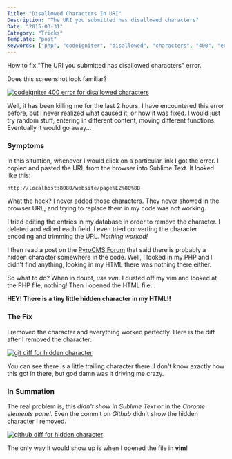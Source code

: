 ```yaml
---
Title: "Disallowed Characters In URI"
Description: "The URI you submitted has disallowed characters"
Date: "2015-03-31"
Category: "Tricks"
Template: "post"
Keywords: ["php", "codeigniter", "disallowed", "characters", "400", "error", "paragraph ending", "%E2%80%8B"]
---
```


How to fix "The URI you submitted has disallowed characters" error.

Does this screenshot look familiar?

<div class="center">
  <a href="/images/error-400-disallowed-characters.png" target="_blank"><img alt="codeigniter 400 error for disallowed characters" src="/images/error-400-disallowed-characters.png" ></a>
</div>

Well, it has been killing me for the last 2 hours. I have encountered this error before, but I never realized what caused it, or how it was fixed. I would just try random stuff, entering in different content, moving different functions. Eventually it would go away...

### Symptoms

In this situation, whenever I would click on a particular link I got the error. I copied and pasted the URL from the browser into Sublime Text. It looked like this:

```
http://localhost:8080/website/page%E2%80%8B
```

What the heck? I never added those characters. They never showed in the browser URL, and trying to replace them in my code was not working.

I tried editing the entries in my database in order to remove the character. I deleted and edited each field. I even tried converting the character encoding and trimming the URL. *Nothing worked!*

I then read a post on the [PyroCMS Forum](https://forum.pyrocms.com/discussion/24142/does-pagesurl-return-with-disallowed-characters-for-you-too) that said there is probably a hidden character somewhere in the code. Well, I looked in my PHP and I didn't find anything, looking in my HTML there was nothing there either.

So what to do? When in doubt, *use vim*. I dusted off my vim and looked at the PHP file, nothing! Then I opened the HTML file...

**HEY! There is a tiny little hidden character in my HTML!!**

### The Fix

I removed the character and everything worked perfectly. Here is the diff after I removed the character:

<div class="center">
  <a href="/images/hidden-character-diff.png" target="_blank"><img alt="git diff for hidden character" src="/images/hidden-character-diff.png" ></a>
</div>

You can see there is a little trailing character there. I don't know exactly how this got in there, but god damn was it driving me crazy.

### In Summation

The real problem is, this *didn't show in Sublime Text* or in the *Chrome elements panel*. Even the commit on *Github* didn't show the hidden character I removed.

<div class="center">
  <a href="/images/github-hidden-character-diff.png" target="_blank"><img alt="github diff for hidden character" src="/images/github-hidden-character-diff.png" ></a>
</div>

The only way it would show up is when I opened the file in **vim**!
